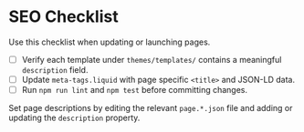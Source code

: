 # SEO Checklist

Use this checklist when updating or launching pages.

- [ ] Verify each template under `themes/templates/` contains a meaningful `description` field.
- [ ] Update `meta-tags.liquid` with page specific `<title>` and JSON-LD data.
- [ ] Run `npm run lint` and `npm test` before committing changes.

Set page descriptions by editing the relevant `page.*.json` file and adding or updating the `description` property.

